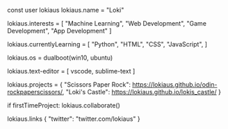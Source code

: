 const user lokiaus
lokiaus.name = "Loki"

lokiaus.interests = [
    "Machine Learning",
    "Web Development",
    "Game Development",
    "App Development"
]

lokiaus.currentlyLearning = [
    "Python",
    "HTML",
    "CSS",
    "JavaScript",
]

lokiaus.os = dualboot(win10, ubuntu)

lokiaus.text-editor = [
    vscode,
    sublime-text
]

lokiaus.projects = {
    "Scissors Paper Rock": https://lokiaus.github.io/odin-rockpaperscissors/,
    "Loki's Castle": https://lokiaus.github.io/lokis_castle/
}

if firstTimeProject:
    lokiaus.collaborate()

lokiaus.links {
    "twitter": "twitter.com/lokiaus"
}
